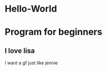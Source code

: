 # Hello-World
<h1> Program for beginners </h1>
<h2> I love lisa </h2>
<p> I want a gf just like jennie </p>
